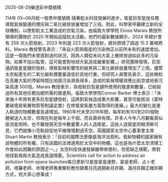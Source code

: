 
2025-08-29樂透彩中獎號碼

                                
114年 05~06月統一發票中獎號碼
                             隨著航太科技發展的進步，衛星巨型星座任務導致氣候變遷的煙灰與二氧化碳排放量增加了三倍。對此，科學家呼籲建立新的全球機制，以應對航太工業造成的空氣污染。由倫敦大學學院 Eloise Marais 教授所領導的團隊於 2020 年開始追蹤航太活動。他們的最新數據顯示，2024 年總計會有 259 次火箭發射，2023 年則是 223 次火箭發射，總共燃燒了超過 15.3 萬噸燃料。Marais 教授警告表示：「來自火箭與衛星的污染物正以前所未有的速度增加。這是一個我們未曾面對過的狀況，因為人類從未向大氣上層排放過如此多的污染物。如果不加以監管，這可能會對地球大氣造成嚴重影響。」研究團隊發現，巨型通訊衛星星鏈的發射，導致氣候影響性的碳黑與二氧化碳排放量增加了三倍。儘管太空船產生的二氧化碳和煙塵量遠低於其他行業，但研究人員警告表示，這些微粒在高層大氣的滯留時間比地面污染源長得多，造成的氣候增暖效應比航空或地表污染高達 500倍。Marais 教授表示，為發射巨型星鏈所使用的推進劑數量，已經超過所有其他任務加總所需的推進劑。倫敦大學學院Connor Barker 博士表示：「未來幾十年將有更多巨型星鏈發射，這將對氣候造成重大影響，甚至可能抵消《蒙特婁破壞臭氧層物質管制議定書》在修復臭氧層方面取得的進展。」最大的變化是進入軌道的物體數量急遽增加。1960年代末至2016年間，每年約有100到200個物體被送入太空，但現在則是每年上千個，而且壽命有限。許多人今年八月觀看英仙座流星雨時，也不難發現天空中數量驚人的人造衛星。這些人造衛星肉眼清晰可見，它們就像小亮點般從地平線慢慢劃過天空。英國國家太空中心董事會主席 Stuart Martin 教授表示：「目前的國際法更像是海洋法原則。發射物體的國家擁有該物體的所有權，只有該國的法律適用於太空中的物體。這也是為什麼太空清理工作會如此困難的原因之一。」太空科技快速發展雖帶來便利，但若缺乏規範，將對地球氣候與大氣造成長遠隱憂。Scientists call for action to address air pollution from space launches每日更新12星座星座運勢，星座老師、占卜老師、塔羅老師、命理老師專業解析教你跟著月亮週期新月許願、滿月許願正確許願方式，祝大家心想事成！
